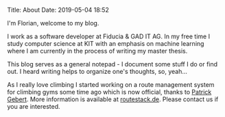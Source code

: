 Title: About
Date: 2019-05-04 18:52

I'm Florian, welcome to my blog.

I work as a software developer at Fiducia & GAD IT AG. In my free time I study
computer science at KIT with an emphasis on machine learning where I am
currently in the process of writing my master thesis.

This blog serves as a general notepad - I document some stuff I do or find out.
I heard writing helps to organize one's thoughts, so, yeah...

As I really love climbing I started working on a route management system for
climbing gyms some time ago which is now official, thanks to [Patrick
Gebert](http://patrickgebert.de). More information is available at
[routestack.de](http://routestack.de). Please contact us if you are interested.


